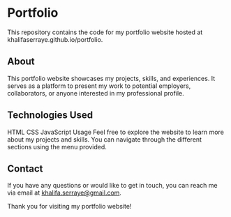 # Portfolio 
This repository contains the code for my portfolio website hosted at khalifaserraye.github.io/portfolio.


## About
This portfolio website showcases my projects, skills, and experiences. It serves as a platform to present my work to potential employers, collaborators, or anyone interested in my professional profile.

## Technologies Used
HTML
CSS
JavaScript
Usage
Feel free to explore the website to learn more about my projects and skills. You can navigate through the different sections using the menu provided. 

## Contact
If you have any questions or would like to get in touch, you can reach me via email at khalifa.serraye@gmail.com.

Thank you for visiting my portfolio website!
